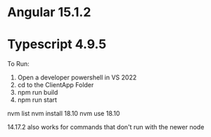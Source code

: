 # Angular 15.1.2
# Typescript 4.9.5

To Run:

1. Open a developer powershell in VS 2022
2. cd to the ClientApp Folder
3. npm run build
4. npm run start

nvm list
nvm install 18.10
nvm use 18.10

14.17.2 also works for commands that don't run with the newer node
